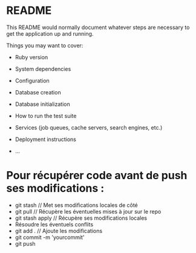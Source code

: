 # README

This README would normally document whatever steps are necessary to get the
application up and running.

Things you may want to cover:

* Ruby version

* System dependencies

* Configuration

* Database creation

* Database initialization

* How to run the test suite

* Services (job queues, cache servers, search engines, etc.)

* Deployment instructions

* ...

# Pour récupérer code avant de push ses modifications :

- git stash // Met ses modifications locales de côté
- git pull // Récupère les éventuelles mises à jour sur le repo
- git stash apply // Récupère ses modifications locales
- Résoudre les éventuels conflits
- git add . // Ajoute les modifications
- git commit -m 'yourcommit'
- git push
